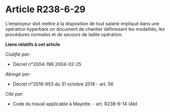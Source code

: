 # Article R238-6-29

L'employeur doit mettre à la disposition de tout salarié impliqué dans une opération hyperbare un document de chantier
définissant les modalités, les procédures normales et de secours de ladite opération.

**Liens relatifs à cet article**

_Codifié par_:

  - Décret n°2004-196 2004-02-25

_Abrogé par_:

  - Décret n°2018-953 du 31 octobre 2018 - art. 56

_Cité par_:

  - Code du travail applicable à Mayotte. - art. R238-6-14 (Ab)
